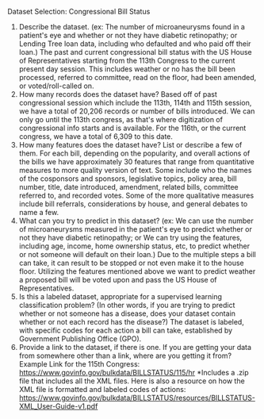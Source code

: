Dataset Selection: Congressional Bill Status
1. Describe the dataset. (ex: The number of microaneurysms found in a patient's eye and whether or not they have diabetic retinopathy; or Lending Tree loan data, including who defaulted and who paid off their loan.)
The past and current congressional bill status with the US House of Representatives starting from the 113th Congress to the current present day session. This includes weather or no has the bill been processed, referred to committee, read on the floor, had been amended, or voted/roll-called on.
2. How many records does the dataset have? 
Based off of past congressional session which include the 113th, 114th and 115th session, we have a total of 20,206 records or number of bills introduced. We can only go until the 113th congress, as that's where digitization of congressional info starts and is available. For the 116th, or the current congress, we have a total of 6,309 to this date. 
3. How many features does the dataset have? List or describe a few of them.
For each bill, depending on the popularity, and overall actions of the bills we have approximately 30 features that range from quantitative measures to more quality version of text. Some include who the names of the cosponsors and sponsors, legislative topics, policy area, bill number, title, date introduced, amendment, related bills, committee referred to, and recorded votes. Some of the more qualitative measures include bill referrals, considerations by house, and general debates to name a few.
4. What can you try to predict in this dataset? (ex: We can use the number of microaneurysms measured in the patient's eye to predict whether or not they have diabetic retinopathy; or We can try using the features, including age, income, home ownership status, etc, to predict whether or not someone will default on their loan.)
Due to the multiple steps a bill can take, it can result to be stopped or not even make it to the house floor. Utilizing the features mentioned above we want to predict weather a proposed bill will be voted upon and pass the US House of Representatives. 
5. Is this a labeled dataset, appropriate for a supervised learning classification problem? (In other words, if you are trying to predict whether or not someone has a disease, does your dataset contain whether or not each record has the disease?)
The dataset is labeled, with specific codes for each action a bill can take, established by Government Publishing Office (GPO). 
6. Provide a link to the dataset, if there is one. If you are getting your data from somewhere other than a link, where are you getting it from?
Example Link for the 115th Congress: https://www.govinfo.gov/bulkdata/BILLSTATUS/115/hr
*Includes a .zip file that includes all the XML files. 
Here is also a resource on how the XML file is formatted and labeled codes of actions: 
https://www.govinfo.gov/bulkdata/BILLSTATUS/resources/BILLSTATUS-XML_User-Guide-v1.pdf 


